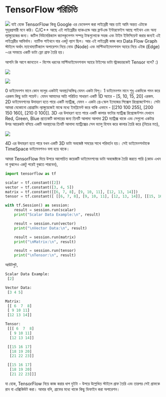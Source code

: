 # TensorFlow পরিচিতি

![](https://nuhil.files.wordpress.com/2017/05/logo.png) যাই হোক TensorFlow কিন্তু Google এর ডেভেলপ করা লাইব্রেরী আর তাই আমি অন্তত এটাকে সুদূরপ্রসারী মনে করি। C/C++ আছে এই লাইব্রেরীর ব্যাকএন্ডে আর ফ্রন্টএন্ড ইন্টারফেইস আছে পাইথন এবং অন্য ল্যাঙ্গুয়েজের জন্য। জটিল নিউমেরিক্যাল ক্যালকুলেশন সম্পন্ন টাস্কগুলোকে সহজ এবং টাইম ইফিসিয়েন্ট করার জন্যই এই লাইব্রেরীর আবির্ভাব। ন্যাটিভ পাইথনে যার একটু ল্যাগ ছিল। আর এই লাইব্রেরী কাজ করে Data Flow Graph স্টাইলে অর্থাৎ ম্যাথেম্যাটিক্যাল অপারেশন নিয়ে নোড \(Node\) এবং মাল্টিডাইমেনশনাল অ্যারে নিয়ে এইজ \(Edge\) -এর সমন্বয়ে একটি ডাটা ফ্লো গ্রাফ তৈরি হয়।

আপনি কি আগে জানতেন - বিশেষ ধরনের মাল্টিডাইমেনশনাল অ্যারে টাইপের ডাটা স্ট্রাকচারকেই Tensor বলে? :\)

![](https://nuhil.files.wordpress.com/2017/05/screen-shot-2017-05-21-at-5-58-01-pm.png)

![](https://nuhil.files.wordpress.com/2017/05/screen-shot-2017-05-21-at-5-57-11-pm.png)

0 ডাইমেনশন মানে কোন ভ্যলুর একটাই অবস্থা/অস্তিত্ব যেমন একটা বিন্দু। 1 ডাইমেনশন মানে শুধু একদিকে গমন করে এরকম কিছু ডাটা পয়েন্ট। যেমন আমাদের অতি পরিচিত সাধারণ একটি 1D অ্যারে - \[5, 10, 15, 20\] এরকম. 2D ডাইমেনশনের উদাহরণ হতে পারে একটি ম্যাট্রিক্স, যেমন - একটা গ্রে-স্কেল ইমেজের পিক্সেল রিপ্রেজেন্টেশন। সেটা আমরা যেকোনো প্রোগ্রামিং ল্যাঙ্গুয়েজেই মাঝে মধ্যে ইমপ্লিমেন্ট করে থাকি এভাবে - \[\[210 100 255\], \[200 150 160\], \[210 0 100\]\]. 3D এর উদাহরণ হতে পারে একটি কালার ফটোর ম্যাট্রিক্স রিপ্রেজেন্টশন যেখানে Red, Green, Blue প্রত্যেকটি কালারের জন্য তিনটি আলাদা আলাদা 2D ম্যাট্রিক্স থাকে এবং সেগুলো একটার উপর আরেকটা বসিয়ে একটি অবস্থানের তিনটি আলাদা ম্যাট্রিক্সের সেল ভ্যালু হিসাব করে কালার তৈরি করে \(নিচের মত\),

![](https://nuhil.files.wordpress.com/2017/05/raspberryipi_displayimage_multidim.png)

4D এর উদাহরণ হতে পারে যখন একটি 3D ডাটা অবজেক্ট সময়ের সাথে পরিবর্তন হয়। সেই ডাইমেনশনটাকে TimeSpace ডাইমেনশনও বলা হয়ে থাকে।

আমরা TensorFlow দিয়ে উপরে আলোচিত কয়েকটি ডাইমেনশনের ডাটা অবজেক্টকে তৈরি করতে পারি \(কোড এখন না বুঝলেও একটু পরেই বুঝতে পারবেন\),

```python
import tensorflow as tf

scalar = tf.constant([2])
vector = tf.constant([3, 4, 5])
matrix = tf.constant([[6, 7, 8], [9, 10, 11], [12, 13, 14]])
tensor = tf.constant([ [[6, 7, 8], [9, 10, 11], [12, 13, 14]], [[15, 16, 17], [18, 19, 20], [21, 22, 23]] , [[15, 16, 17], [18, 19, 20], [21, 22, 23]] ])

with tf.Session() as session:
    result = session.run(scalar)
    print("Scalar Data Example:\n", result)

    result = session.run(vector)
    print("\nVector Data:\n", result)    

    result = session.run(matrix)
    print("\nMatrix:\n", result)        

    result = session.run(tensor)
    print("\nTensor:\n", result)
```

আউটপুট,

```python
Scalar Data Example:
 [2]

Vector Data:
 [3 4 5]

Matrix:
 [[ 6  7  8]
 [ 9 10 11]
 [12 13 14]]

Tensor:
 [[[ 6  7  8]
  [ 9 10 11]
  [12 13 14]]

 [[15 16 17]
  [18 19 20]
  [21 22 23]]

 [[15 16 17]
  [18 19 20]
  [21 22 23]]]
```

যা হোক, TensorFlow নিয়ে কাজ করার ধাপ দুইটা - উপরে উল্লেখিত স্টাইলে গ্রাফ তৈরি এবং তারপর সেই গ্রাফকে রান বা এক্সিকিউট করা। আবার বলি, গ্রাফের মধ্যে থাকে কিছু ডিফাইন করা অপারেশন।

